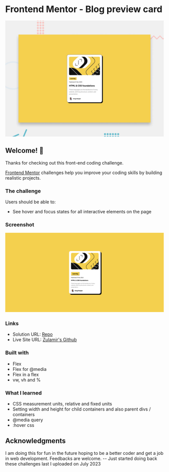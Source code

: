 # Frontend Mentor - Blog preview card

![Design preview for the Blog preview card coding challenge](./design/desktop-preview.jpg)

## Welcome! 👋

Thanks for checking out this front-end coding challenge.

[Frontend Mentor](https://www.frontendmentor.io) challenges help you improve your coding skills by building realistic projects.


### The challenge

Users should be able to:

- See hover and focus states for all interactive elements on the page

### Screenshot

![Screenshot](screenshot.png?raw=true "Screenshot")

### Links

- Solution URL: [Repo](https://github.com/zulamirsofian/blog-preview-card-main)
- Live Site URL: [Zulamir's Github](https://zulamirsofian.github.io/frontendmentor/blog-preview-card-main)

### Built with

- Flex
- Flex for @media
- Flex in a flex
- vw, vh and %

### What I learned

- CSS measurement units, relative and fixed units
- Setting width and height for child containers and also parent divs / containers
- @media query
- :hover css

## Acknowledgments

I am doing this for fun in the future hoping to be a better coder and get a job in web development. Feedbacks are welcome.
-- Just started doing back these challenges last I uploaded on July 2023
